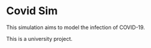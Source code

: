 # Covid Sim

This simulation aims to model the infection of COVID-19.

This is a university project.
